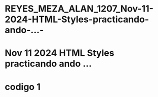 # REYES_MEZA_ALAN_1207_Nov-11-2024-HTML-Styles-practicando-ando-...-
# Nov 11 2024 HTML Styles practicando ando ... 

# codigo 1
